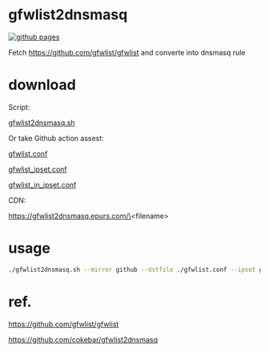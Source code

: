 # gfwlist2dnsmasq

[![github pages](https://github.com/fimreal/gfwlist2dnsmasq/actions/workflows/cron_everyday.yaml/badge.svg?branch=main)](https://github.com/fimreal/gfwlist2dnsmasq/actions/workflows/cron_everyday.yaml)

Fetch https://github.com/gfwlist/gfwlist and converte into dnsmasq rule

# download

Script:

[gfwlist2dnsmasq.sh](https://github.com/fimreal/gfwlist2dnsmasq/raw/main/gfwlist2dnsmasq.sh)

Or take Github action assest:

[gfwlist.conf](https://github.com/fimreal/gfwlist2dnsmasq/raw/public/gfwlist.conf)

[gfwlist_ipset.conf](https://github.com/fimreal/gfwlist2dnsmasq/raw/public/gfwlist_ipset.conf)

[gfwlist_in_ipset.conf](https://github.com/fimreal/gfwlist2dnsmasq/raw/public/gfwlist_in_ipset.conf)

CDN:

https://gfwlist2dnsmasq.epurs.com/\<filename\>

# usage

```bash
./gfwlist2dnsmasq.sh --mirror github --dstfile ./gfwlist.conf --ipset gfwlist --extrafile mylist.txt  --reslover 1.1.1.1#53
```

# ref. 

https://github.com/gfwlist/gfwlist

https://github.com/cokebar/gfwlist2dnsmasq
